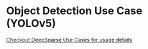 # Object Detection Use Case (YOLOv5)

[Checkout DeepSparse Use Cases for usage details](../../../docs/use-cases/cv/object-detection-yolov5.md)
